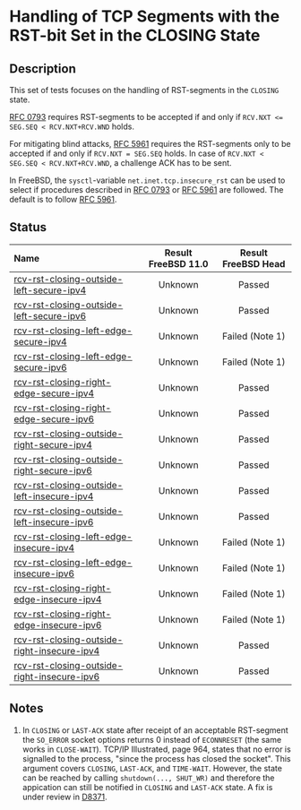 # Handling of TCP Segments with the RST-bit Set in the CLOSING State

## Description
This set of tests focuses on the handling of RST-segments in the `CLOSING` state.

[RFC 0793](https://tools.ietf.org/html/rfc0793) requires RST-segments to be accepted if and only if
`RCV.NXT <= SEG.SEQ < RCV.NXT+RCV.WND` holds.

For mitigating blind attacks, [RFC 5961](https://tools.ietf.org/html/rfc5961#section-3)
requires the RST-segments only to be accepted if and only if `RCV.NXT = SEG.SEQ` holds.
In case of `RCV.NXT < SEG.SEQ < RCV.NXT+RCV.WND`, a challenge ACK has to be sent.

In FreeBSD, the `sysctl`-variable `net.inet.tcp.insecure_rst` can be used to
select if procedures described in [RFC 0793](https://tools.ietf.org/html/rfc0793) or
[RFC 5961](https://tools.ietf.org/html/rfc5961#section-3) are followed.
The default is to follow [RFC 5961](https://tools.ietf.org/html/rfc5961#section-3).

## Status

| Name                                                                                                                                                                                                                                         | Result FreeBSD 11.0 | Result FreeBSD Head |
|:---------------------------------------------------------------------------------------------------------------------------------------------------------------------------------------------------------------------------------------------|:-------------------:|:-------------------:|
|[rcv-rst-closing-outside-left-secure-ipv4](rcv-rst-closing-outside-left-secure-ipv4.pkt "Ensure that the reception of a TCP RST with SEG.SEQ=RCV.NXT-1 in the CLOSING state does not affect the TCP connection")                              | Unknown             | Passed              |
|[rcv-rst-closing-outside-left-secure-ipv6](rcv-rst-closing-outside-left-secure-ipv6.pkt "Ensure that the reception of a TCP RST with SEG.SEQ=RCV.NXT-1 in the CLOSING state does not affect the TCP connection")                              | Unknown             | Passed              |
|[rcv-rst-closing-left-edge-secure-ipv4](rcv-rst-closing-left-edge-secure-ipv4.pkt "Ensure that the reception of a TCP RST with SEG.SEQ=RCV.NXT in the CLOSING state destroys the TCP connection")                                             | Unknown             | Failed (Note 1)     |
|[rcv-rst-closing-left-edge-secure-ipv6](rcv-rst-closing-left-edge-secure-ipv6.pkt "Ensure that the reception of a TCP RST with SEG.SEQ=RCV.NXT in the CLOSING state destroys the TCP connection")                                             | Unknown             | Failed (Note 1)     |
|[rcv-rst-closing-right-edge-secure-ipv4](rcv-rst-closing-right-edge-secure-ipv4.pkt "Ensure that the reception of a TCP RST with SEG.SEQ=RCV.NXT+RCV.WND-1 in the CLOSING state triggers the sending of a challenge ACK")                     | Unknown             | Passed              |
|[rcv-rst-closing-right-edge-secure-ipv6](rcv-rst-closing-right-edge-secure-ipv6.pkt "Ensure that the reception of a TCP RST with SEG.SEQ=RCV.NXT+RCV.WND-1 in the CLOSING state triggers the sending of a challenge ACK")                     | Unknown             | Passed              |
|[rcv-rst-closing-outside-right-secure-ipv4](rcv-rst-closing-outside-right-secure-ipv4.pkt "Ensure that the reception of a TCP RST with SEG.SEQ=RCV.NXT+RCV.WND in the CLOSING state does not affect the TCP connection")                      | Unknown             | Passed              |
|[rcv-rst-closing-outside-right-secure-ipv6](rcv-rst-closing-outside-right-secure-ipv6.pkt "Ensure that the reception of a TCP RST with SEG.SEQ=RCV.NXT+RCV.WND in the CLOSING state does not affect the TCP connection")                      | Unknown             | Passed              |
|[rcv-rst-closing-outside-left-insecure-ipv4](rcv-rst-closing-outside-left-secure-ipv4.pkt "Ensure that the reception of a TCP RST with SEG.SEQ=RCV.NXT-1 in the CLOSING state does not affect the TCP connection")                            | Unknown             | Passed              |
|[rcv-rst-closing-outside-left-insecure-ipv6](rcv-rst-closing-outside-left-secure-ipv6.pkt "Ensure that the reception of a TCP RST with SEG.SEQ=RCV.NXT-1 in the CLOSING state does not affect the TCP connection")                            | Unknown             | Passed              |
|[rcv-rst-closing-left-edge-insecure-ipv4](rcv-rst-closing-left-edge-insecure-ipv4.pkt "Ensure that the reception of a TCP RST with SEG.SEQ=RCV.NXT in the CLOSING state destroys the TCP connection")                                         | Unknown             | Failed (Note 1)     |
|[rcv-rst-closing-left-edge-insecure-ipv6](rcv-rst-closing-left-edge-insecure-ipv6.pkt "Ensure that the reception of a TCP RST with SEG.SEQ=RCV.NXT in the CLOSING state destroys the TCP connection")                                         | Unknown             | Failed (Note 1)     |
|[rcv-rst-closing-right-edge-insecure-ipv4](rcv-rst-closing-right-edge-insecure-ipv4.pkt "Ensure that the reception of a TCP RST with SEG.SEQ=RCV.NXT+RCV.WND-1 in the CLOSING state destroys the TCP connection")                             | Unknown             | Failed (Note 1)     |
|[rcv-rst-closing-right-edge-insecure-ipv6](rcv-rst-closing-right-edge-insecure-ipv6.pkt "Ensure that the reception of a TCP RST with SEG.SEQ=RCV.NXT+RCV.WND-1 in the CLOSING state destroys the TCP connection")                             | Unknown             | Failed (Note 1)     |
|[rcv-rst-closing-outside-right-insecure-ipv4](rcv-rst-closing-outside-right-insecure-ipv4.pkt "Ensure that the reception of a TCP RST with SEG.SEQ=RCV.NXT+RCV.WND in the CLOSING state does not affect the TCP connection")                  | Unknown             | Passed              |
|[rcv-rst-closing-outside-right-insecure-ipv6](rcv-rst-closing-outside-right-insecure-ipv6.pkt "Ensure that the reception of a TCP RST with SEG.SEQ=RCV.NXT+RCV.WND in the CLOSING state does not affect the TCP connection")                  | Unknown             | Passed              |

## Notes
1. In `CLOSING` or `LAST-ACK` state after receipt of an acceptable RST-segment the `SO_ERROR` socket options returns 0 instead of
   `ECONNRESET` (the same works in `CLOSE-WAIT`).
   TCP/IP Illustrated, page 964, states that no error is signalled to the process, "since the process has closed the socket".
   This argument covers `CLOSING`, `LAST-ACK`, and `TIME-WAIT`. However, the state can be reached by calling `shutdown(..., SHUT_WR)`
   and therefore the appication can still be notified in `CLOSING` and `LAST-ACK` state.
   A fix is under review in [D8371](https://reviews.freebsd.org/D8371).
